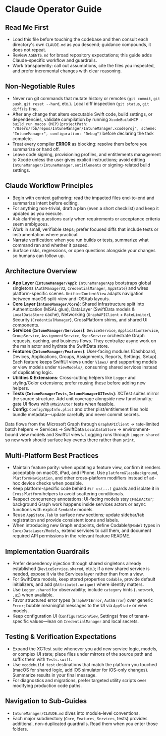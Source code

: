 # Claude Operator Guide

## Read Me First
- Load this file before touching the codebase and then consult each directory's own `CLAUDE.md` as you descend; guidance compounds, it does not repeat.
- Review `AGENTS.md` for broad repository expectations; this guide adds Claude-specific workflow and guardrails.
- Work transparently: call out assumptions, cite the files you inspected, and prefer incremental changes with clear reasoning.

## Non-Negotiable Rules
- Never run git commands that mutate history or remotes (`git commit`, `git push`, `git reset --hard`, etc.). Local diff inspection (`git status`, `git diff`) is fine.
- After any change that alters executable Swift code, build settings, or dependencies, validate compilation by running `XcodeBuildMCP - build_run_macos (MCP)(projectPath: "/Users/rob/repos/IntuneManager/IntuneManager.xcodeproj", scheme: "IntuneManager", configuration: "Debug")` before declaring the task complete.
- Treat every compiler **ERROR** as blocking: resolve them before you summarize or hand off.
- Leave code signing, provisioning profiles, and entitlements management to Xcode unless the user gives explicit instructions; avoid editing `IntuneManager/IntuneManager.entitlements` or signing-related build settings.

## Claude Workflow Principles
- Begin with context gathering: read the impacted files end-to-end and summarize intent before editing.
- For anything non-trivial, draft a plan (even a short checklist) and keep it updated as you execute.
- Ask clarifying questions early when requirements or acceptance criteria seem ambiguous.
- Work in small, verifiable steps; prefer focused diffs that include tests or instrumentation where practical.
- Narrate verification: when you run builds or tests, summarize what command ran and whether it passed.
- Surface risks, regressions, or open questions alongside your changes so humans can follow up.

## Architecture Overview
- **App Layer (`IntuneManager/App`)**: `IntuneManagerApp` bootstraps global singletons (`AuthManagerV2`, `CredentialManager`, `AppState`) and wires platform-specific scenes. `UnifiedContentView` adapts navigation between macOS split-view and iOS/tab layouts.
- **Core Layer (`IntuneManager/Core`)**: Shared infrastructure split into Authentication (MSAL glue), DataLayer (SwiftData models & `LocalDataStore` cache), Networking (`GraphAPIClient` + `RateLimiter`), Security (`CredentialManager`), CrossPlatform shims, and shared UI components.
- **Services (`IntuneManager/Services`)**: `DeviceService`, `ApplicationService`, `GroupService`, `AssignmentService`, `SyncService` orchestrate Graph requests, caching, and business flows. They centralize async work on the main actor and hydrate the SwiftData store.
- **Features (`IntuneManager/Features`)**: User-facing modules (Dashboard, Devices, Applications, Groups, Assignments, Reports, Settings, Setup). Each feature keeps SwiftUI views under `Views/` and supporting models or view models under `ViewModels/`, consuming shared services instead of duplicating logic.
- **Utilities & Extensions**: Cross-cutting helpers like `Logger` and styling/Color extensions; prefer reusing these before adding new helpers.
- **Tests (`IntuneManagerTests`, `IntuneManagerUITests`)**: XCTest suites mirror the source structure. Add unit coverage alongside new functionality; gate UI flows with `@MainActor` tests when feasible.
- **Config**: `Config/AppInfo.plist` and other plist/entitlement files hold bundle metadata—update carefully and never commit secrets.

Data flows from the Microsoft Graph through `GraphAPIClient` → rate-limited batch helpers → Services → SwiftData `LocalDataStore` → environment-bound view models and SwiftUI views. Logging runs through `Logger.shared` so new work should surface key events there rather than `print`.

## Multi-Platform Best Practices
- Maintain feature parity: when updating a feature view, confirm it renders acceptably on macOS, iPad, and iPhone. Use `platformGlassBackground`, `PlatformNavigation`, and other cross-platform modifiers instead of ad-hoc device checks when possible.
- Keep platform-specific code behind `#if os(...)` guards and isolate it in `CrossPlatform` helpers to avoid scattering conditionals.
- Respect concurrency annotations: UI-facing models stay `@MainActor`; background Graph work happens inside services actors or async functions with explicit `Sendable` models.
- Reuse `AppState.Tab` to surface new sections; update sidebar/tab registration and provide consistent icons and labels.
- When introducing new Graph endpoints, define Codable/`@Model` types in `Core/DataLayer/Models`, extend services to call them, and document required API permissions in the relevant feature README.

## Implementation Guardrails
- Prefer dependency injection through shared singletons already established (`DeviceService.shared`, etc.); if a new shared service is needed, expose it via the Services layer rather than from a view.
- For SwiftData models, keep stored properties `Codable`, provide default initializers, and add `@Attribute(.unique)` where identity matters.
- Use `Logger.shared` for observability; include `category` hints (`.network`, `.ui`) when available.
- Favor structured error types (`GraphAPIError`, `AuthError`) over generic `Error`; bubble meaningful messages to the UI via `AppState` or view models.
- Keep configuration UI (`ConfigurationView`, Settings) free of tenant-specific values—lean on `CredentialManager` and local secrets.

## Testing & Verification Expectations
- Expand the XCTest suite whenever you add new service logic, models, or complex UI state; place files under mirrors of the source path and suffix them with `Tests.swift`.
- Use `xcodebuild test` destinations that match the platform you touched (macOS for shared logic, add iOS simulator for iOS-only changes). Summarize results in your final message.
- For diagnostics and migrations, prefer targeted utility scripts over modifying production code paths.

## Navigation to Sub-Guides
- `IntuneManager/CLAUDE.md` dives into module-level conventions.
- Each major subdirectory (`Core`, `Features`, `Services`, tests) provides additional, non-duplicated guardrails. Read them when you enter those folders.
